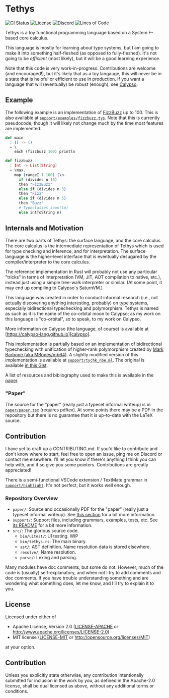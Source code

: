 # Tethys

[![CI Status][ci_badge]][ci_link] [![License][license_badge]][license_link] [![Discord](https://img.shields.io/discord/822290196057948171?style=flat-square&color=blue)](https://discord.gg/26X6ChQQcG) ![Lines of Code][tokei_loc]

[tokei_loc]: https://img.shields.io/tokei/lines/github/ThePuzzlemaker/Tethys?style=flat-square

[ci_badge]: https://img.shields.io/github/actions/workflow/status/ThePuzzlemaker/tethys/ci.yml?branch=main&style=flat-square
[ci_link]: https://github.com/ThePuzzlemaker/Tethys/actions

[license_badge]: https://img.shields.io/badge/license-MIT%2FApache--2.0-blue?style=flat-square
[license_link]: #license

[calypso]: https://calypso-lang.github.io/

Tethys is a toy functional programming language based on a System F-based core calculus. 

This language is mostly for learning about type systems, but I am going to make it into something half-fleshed (as opposed to fully-fleshed). It's not going to be *efficient* (most likely), but it will be a good learning experience.

Note that this code is very work-in-progress. Contributions are welcome (and encouraged!), but it's likely that as a toy langauge, this will never be in a state that is helpful or efficient to use in production. If you want a language that will (eventually) be robust (enough), see [Calypso][calypso].

## Example

The following example is an implementation of [FizzBuzz](https://en.wikipedia.org/wiki/Fizz_buzz) up to 100. This is also available at [`support/examples/fizzbuzz.tys`](./support/examples/fizzbuzz.tys). Note that this is currently pseudocode, though it will likely not change much by the time most features are implemented.

```elixir
def main
  : () -> ()
  = \_.
    each (fizzbuzz 100) println

def fizzbuzz
  : Int -> List[String]
  = \max.
    map (rangeI 1 100) (\n.
      if (divides n 15)
      then "FizzBuzz"
      else if (divides n 3)
      then "Fizz"
      else if (divides n 5)
      then "Buzz"
      # Typeclasses soon(tm)
      else intToString n)
```

## Internals and Motivation

There are two parts of Tethys: the surface language, and the core calculus. The core calculus is the intermediate representation of Tethys which is used for type checking and inference, and for interpretation. The surface language is the higher-level interface that is eventually desugared by the compiler/interpreter to the core calculus.

The reference implementation in Rust will probably not use any particular "tricks" in terms of interpretation (VM, JIT, AOT compilation to native, etc.), instead just using a simple tree-walk interpreter or similar. (At some point, it may end up compiling to Calypso's SaturnVM.)

This language was created in order to conduct informal research (i.e., not actually discovering anything interesting, probably) on type systems, especially bidirectional typechecking and polymorphism. Tethys is named as such as it is the name of the co-orbital moon to Calypso; as my work on this language is "co-orbital", so to speak, to my work on Calypso.

More information on Calypso (the language, of course) is available at [https://calypso-lang.github.io][calypso].

This implementation is partially based on an implementation of bidirectional typechecking with unification of higher-rank polymorphism created by [Mark Barbone (aka MBones/mb64)](https://github.com/mb64). A slightly modified version of this implementation is available at [`support/tychk_nbe.ml`](./support/tychk_nbe.ml). The original is available [in this Gist](https://gist.github.com/mb64/f49ccb1bbf2349c8026d8ccf29bd158e#file-tychk_nbe-ml).

A list of resources and bibliography used to make this is available in the [paper](#paper).

### "Paper"

The source for the "paper" (really just a typeset informal writeup) is in [`paper/paper.tex`](paper/paper.tex) (requires pdftex). At some points there may be a PDF in the repository but there is no guarantee that it is up-to-date with the LaTeX source.

## Contribution

I have yet to draft up a CONTRIBUTING.md. If you'd like to contribute and don't know where to start, feel free to open an issue, ping me on Discord or contact me elsewhere. I'll let you know if there's anything I think you can help with, and if so give you some pointers. Contributions are greatly appreciated!

There is a semi-functional VSCode extension / TextMate grammar in [`support/highlight`](./support/highlight). It's not perfect, but it works well enough.

### Repository Overview

- `paper/`: Source and occasionally PDF for the "paper" (really just a typeset informal writeup). See [this section](#paper) for a bit more information.
- `support/`: Support files, including grammars, examples, tests, etc. See [its README](./support/README.md) for a bit more information.
- `src/`: The glorious source code.
  - `bin/uitest/`: UI testing. WIP
  - `bin/tethys.rs`: The main binary.
  - `ast/`: AST definition. Name resolution data is stored elsewhere.
  - `resolve/`: Name resolution.
  - `parse/`: Lexing and parsing.

Many modules have doc comments, but some do not. However, much of the code is (usually) self-explanatory, and when not I try to add comments and doc comments. If you have trouble understanding something and are wondering what something does, let me know, and I'll try to explain it to you.

## License

Licensed under either of

 * Apache License, Version 2.0
   ([LICENSE-APACHE](LICENSE-APACHE) or http://www.apache.org/licenses/LICENSE-2.0)
 * MIT license
   ([LICENSE-MIT](LICENSE-MIT) or http://opensource.org/licenses/MIT)

at your option.

## Contribution

Unless you explicitly state otherwise, any contribution intentionally submitted
for inclusion in the work by you, as defined in the Apache-2.0 license, shall be
dual licensed as above, without any additional terms or conditions.
